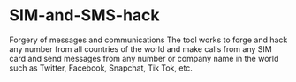 # SIM-and-SMS-hack
Forgery of messages and communications The tool works to forge and hack any number from all countries of the world and make calls from any SIM card and send messages from any number or company name in the world such as Twitter, Facebook, Snapchat, Tik Tok, etc.
